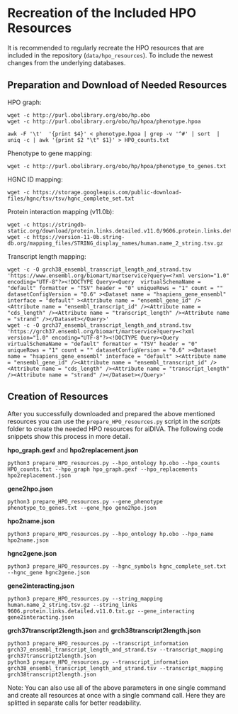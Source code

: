 # Recreation of the Included HPO Resources
It is recommended to regularly recreate the HPO resources that are included in the repository (`data/hpo_resources`). To include the newest changes from the underlying databases.

## Preparation and Download of Needed Resources
HPO graph:
```
wget -c http://purl.obolibrary.org/obo/hp.obo
wget -c http://purl.obolibrary.org/obo/hp/hpoa/phenotype.hpoa

awk -F '\t'  '{print $4}' < phenotype.hpoa | grep -v '^#' | sort  | uniq -c | awk '{print $2 "\t" $1}' > HPO_counts.txt
```

Phenotype to gene mapping:
```
wget -c http://purl.obolibrary.org/obo/hp/hpoa/phenotype_to_genes.txt
```

HGNC ID mapping:
```
wget -c https://storage.googleapis.com/public-download-files/hgnc/tsv/tsv/hgnc_complete_set.txt
```

Protein interaction mapping (v11.0b):
```
wget -c https://stringdb-static.org/download/protein.links.detailed.v11.0/9606.protein.links.detailed.v11.0.txt.gz
wget -c https://version-11-0b.string-db.org/mapping_files/STRING_display_names/human.name_2_string.tsv.gz
```

Transcript length mapping:
```
wget -c -O grch38_ensembl_transcript_length_and_strand.tsv 'https://www.ensembl.org/biomart/martservice?query=<?xml version="1.0" encoding="UTF-8"?><!DOCTYPE Query><Query  virtualSchemaName = "default" formatter = "TSV" header = "0" uniqueRows = "1" count = "" datasetConfigVersion = "0.6" ><Dataset name = "hsapiens_gene_ensembl" interface = "default" ><Attribute name = "ensembl_gene_id" /><Attribute name = "ensembl_transcript_id" /><Attribute name = "cds_length" /><Attribute name = "transcript_length" /><Attribute name = "strand" /></Dataset></Query>'
wget -c -O grch37_ensembl_transcript_length_and_strand.tsv 'https://grch37.ensembl.org/biomart/martservice?query=<?xml version="1.0" encoding="UTF-8"?><!DOCTYPE Query><Query  virtualSchemaName = "default" formatter = "TSV" header = "0" uniqueRows = "1" count = "" datasetConfigVersion = "0.6" ><Dataset name = "hsapiens_gene_ensembl" interface = "default" ><Attribute name = "ensembl_gene_id" /><Attribute name = "ensembl_transcript_id" /><Attribute name = "cds_length" /><Attribute name = "transcript_length" /><Attribute name = "strand" /></Dataset></Query>'
```

## Creation of Resources
After you successfully downloaded and prepared the above mentioned resources you can use the `prepare_HPO_resources.py` script in the _scripts_ folder to create the needed HPO resources for aiDIVA. The following code snippets show this process in more detail.

**hpo_graph.gexf** and **hpo2replacement.json**
```
python3 prepare_HPO_resources.py --hpo_ontology hp.obo --hpo_counts HPO_counts.txt --hpo_graph hpo_graph.gexf --hpo_replacements hpo2replacement.json
```

**gene2hpo.json**
```
python3 prepare_HPO_resources.py --gene_phenotype phenotype_to_genes.txt --gene_hpo gene2hpo.json
```

**hpo2name.json**
```
python3 prepare_HPO_resources.py --hpo_ontology hp.obo --hpo_name hpo2name.json
```

**hgnc2gene.json**
```
python3 prepare_HPO_resources.py --hgnc_symbols hgnc_complete_set.txt --hgnc_gene hgnc2gene.json
```

**gene2interacting.json**
```
python3 prepare_HPO_resources.py --string_mapping human.name_2_string.tsv.gz --string_links 9606.protein.links.detailed.v11.0.txt.gz --gene_interacting gene2interacting.json
```

**grch37transcript2length.json** and **grch38transcript2length.json**
```
python3 prepare_HPO_resources.py --transcript_information grch37_ensembl_transcript_length_and_strand.tsv --transcript_mapping grch37transcript2length.json
python3 prepare_HPO_resources.py --transcript_information grch38_ensembl_transcript_length_and_strand.tsv --transcript_mapping grch38transcript2length.json
```

Note: You can also use all of the above parameters in one single command and create all resources at once with a single command call. Here they are splitted in separate calls for better readability.
